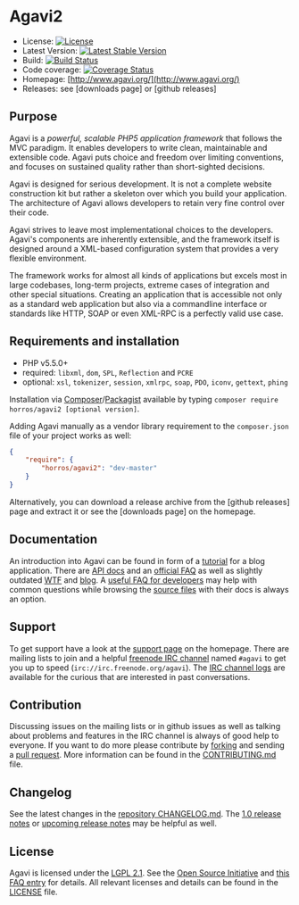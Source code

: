 # Agavi2

- License: [![License](https://poser.pugx.org/horros/agavi2/license)](https://packagist.org/packages/horros/agavi2)
- Latest Version: [![Latest Stable Version](https://poser.pugx.org/horros/agavi2/v/stable)](https://packagist.org/packages/horros/agavi2)
- Build: [![Build Status](https://travis-ci.org/horros/agavi2.svg?branch=master)](https://travis-ci.org/horros/agavi2)
- Code coverage: [![Coverage Status](https://coveralls.io/repos/github/horros/agavi2/badge.svg)](https://coveralls.io/github/horros/agavi2)
- Homepage: [http://www.agavi.org/](http://www.agavi.org/)
- Releases: see [downloads page] or [github releases]

## Purpose

Agavi is a *powerful, scalable PHP5 application framework* that follows the MVC
paradigm. It enables developers to write clean, maintainable and extensible
code. Agavi puts choice and freedom over limiting conventions, and focuses on
sustained quality rather than short-sighted decisions.

Agavi is designed for serious development. It is not a complete website
construction kit but rather a skeleton over which you build your application.
The architecture of Agavi allows developers to retain very fine control over
their code.

Agavi strives to leave most implementational choices to the developers. Agavi's
components are inherently extensible, and the framework itself is designed
around a XML-based configuration system that provides a very flexible
environment.

The framework works for almost all kinds of applications but excels most in
large codebases, long-term projects, extreme cases of integration and other
special situations. Creating an application that is accessible not only as
a standard web application but also via a commandline interface or standards
like HTTP, SOAP or even XML-RPC is a perfectly valid use case.

## Requirements and installation

- PHP v5.5.0+ 
- required: `libxml`, `dom`, `SPL`, `Reflection` and `PCRE`
- optional: `xsl`, `tokenizer`, `session`, `xmlrpc`, `soap`, `PDO`, `iconv`, `gettext`, `phing`

Installation via [Composer](http://getcomposer.org/)/[Packagist](http://packagist.com/) 
available by typing ```composer require horros/agavi2 [optional version]```. 

Adding Agavi manually as a vendor
library requirement to the `composer.json` file of your project works as well:

```json
{
    "require": {
        "horros/agavi2": "dev-master"
    }
}
```

Alternatively, you can download a release archive from the [github releases]
page and extract it or see the [downloads page] on the homepage.

## Documentation

An introduction into Agavi can be found in form of a [tutorial](http://www.agavi.org/documentation/tutorial)
for a blog application. There are [API docs](http://www.agavi.org/apidocs/)
and an [official FAQ](https://github.com/agavi/agavi/wiki/FAQ) as well as slightly outdated [WTF](https://github.com/agavi/agavi/wiki/WTF)
and [blog](http://blog.agavi.org/). A [useful FAQ for developers](http://mivesto.de/agavi/agavi-faq.html)
may help with common questions while browsing the [source files](src) with their docs is always an option.

## Support

To get support have a look at the [support page](http://www.agavi.org/support) on the homepage.
There are mailing lists to join and a helpful [freenode IRC channel](https://github.com/agavi/agavi/wiki/IRC)
named `#agavi` to get you up to speed (```irc://irc.freenode.org/agavi```).
The [IRC channel logs](http://www.agavi.org/irclogs/) are available for the
curious that are interested in past conversations.

## Contribution

Discussing issues on the mailing lists or in github issues as well as talking
about problems and features in the IRC channel is always of good help to
everyone. If you want to do more please contribute by [forking](https://help.github.com/forking/)
and sending a [pull request](https://help.github.com/pull-requests/). More
information can be found in the [CONTRIBUTING.md](CONTRIBUTING.md) file.

## Changelog

See the latest changes in the [repository CHANGELOG.md](CHANGELOG.md).
The [1.0 release notes](RELEASE_NOTES-1.0) or [upcoming release notes](RELEASE_NOTES)
may be helpful as well.

## License

Agavi is licensed under the <a rel="license" href="https://en.wikipedia.org/wiki/GNU_Lesser_General_Public_License">LGPL 2.1</a>.
See the [Open Source Initiative](http://opensource.org/licenses/LGPL-2.1)
and [this FAQ entry](https://github.com/agavi/agavi/wiki/FAQ#wiki-can-i-use-agavi-in-a-proprietary-commercial-application)
for details. All relevant licenses and details can be found in the [LICENSE](LICENSE) file.

